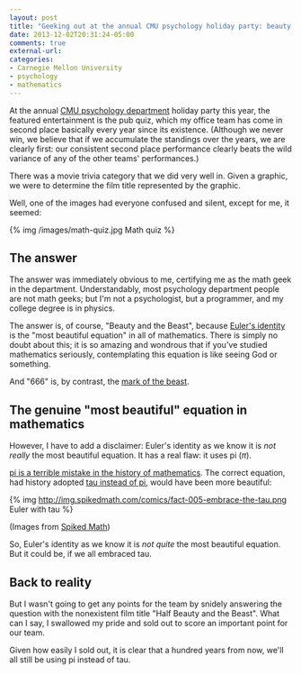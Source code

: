 ```yaml
---
layout: post
title: "Geeking out at the annual CMU psychology holiday party: beauty and selling out"
date: 2013-12-02T20:31:24-05:00
comments: true
external-url: 
categories: 
- Carnegie Mellon University
- psychology
- mathematics
---
```

At the annual [CMU psychology department](http://www.psy.cmu.edu/) holiday party this year, the featured entertainment is the pub quiz, which my office team has come in second place basically every year since its existence. (Although we never win, we believe that if we accumulate the standings over the years, we are clearly first: our consistent second place performance clearly beats the wild variance of any of the other teams' performances.)

There was a movie trivia category that we did very well in. Given a graphic, we were to determine the film title represented by the graphic.

Well, one of the images had everyone confused and silent, except for me, it seemed:

{% img /images/math-quiz.jpg Math quiz %}

<!--more-->

## The answer

The answer was immediately obvious to me, certifying me as the math geek in the department. Understandably, most psychology department people are not math geeks; but I'm not a psychologist, but a programmer, and my college degree is in physics.

The answer is, of course, "Beauty and the Beast", because [Euler's identity](http://en.wikipedia.org/wiki/Euler%27s_identity) is the "most beautiful equation" in all of mathematics. There is simply no doubt about this; it is so amazing and wondrous that if you've studied mathematics seriously, contemplating this equation is like seeing God or something.

And "666" is, by contrast, the [mark of the beast](http://en.wikipedia.org/wiki/Number_of_the_beast).

## The genuine "most beautiful" equation in mathematics

However, I have to add a disclaimer: Euler's identity as we know it is *not really* the most beautiful equation. It has a real flaw: it uses pi (*π*).

[pi is a terrible mistake in the history of mathematics](/blog/2012/03/14/for-real-geeks-today-is-not-pi-day-but-half-tau-day/). The correct equation, had history adopted [tau instead of pi](http://tauday.com/), would have been more beautiful:

{% img http://img.spikedmath.com/comics/fact-005-embrace-the-tau.png Euler with tau %}

(Images from [Spiked Math](http://spikedmath.com/fact-005.html))

So, Euler's identity as we know it is *not quite* the most beautiful equation. But it could be, if we all embraced tau.

## Back to reality

But I wasn't going to get any points for the team by snidely answering the question with the nonexistent film title "Half Beauty and the Beast". What can I say, I swallowed my pride and sold out to score an important point for our team.

Given how easily I sold out, it is clear that a hundred years from now, we'll all still be using pi instead of tau.
